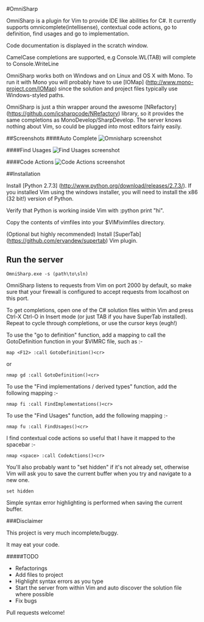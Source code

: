 #OmniSharp

OmniSharp is a plugin for Vim to provide IDE like abilities for C#. It currently supports omnicomplete(intellisense), contextual code actions,
go to definition, find usages and go to implementation.
                                                               
Code documentation is displayed in the scratch window.

CamelCase completions are supported, e.g Console.WL(TAB) will complete to Console.WriteLine

OmniSharp works both on Windows and on Linux and OS X with Mono. To run it with Mono you will probably have to use [IOMap] (http://www.mono-project.com/IOMap) since the solution and project files typically use Windows-styled paths.

OmniSharp is just a thin wrapper around the awesome [NRefactory] (https://github.com/icsharpcode/NRefactory) library, so it provides the same
completions as MonoDevelop/SharpDevelop. The server knows nothing about Vim, so could be plugged into most editors fairly easily.


##Screenshots
####Auto Complete
![Omnisharp screenshot](https://raw.github.com/nosami/Omnisharp/gh-pages/Omnisharp.png)

####Find Usages
![Find Usages screenshot](https://raw.github.com/nosami/Omnisharp/gh-pages/FindUsages.png)

####Code Actions
![Code Actions screenshot](https://raw.github.com/nosami/Omnisharp/gh-pages/CodeActions.png)

##Installation

Install [Python 2.7.3] (http://www.python.org/download/releases/2.7.3/). If you installed Vim using the windows installer, you will need to install the x86 (32 bit!) version of Python.

Verify that Python is working inside Vim with :python print "hi". 

Copy the contents of vimfiles into your $VIM\vimfiles directory.

(Optional but highly recommended) Install [SuperTab] (https://github.com/ervandew/supertab) Vim plugin.

## Run the server

	OmniSharp.exe -s (path\to\sln)

OmniSharp listens to requests from Vim on port 2000 by default, so make sure that your firewall is configured to accept requests from localhost on this port.

To get completions, open one of the C# solution files within Vim and press Ctrl-X Ctrl-O in Insert mode (or just TAB if you have SuperTab installed). 
Repeat to cycle through completions, or use the cursor keys (eugh!)

To use the "go to definition" function, add a mapping to call the GotoDefinition function in your $VIMRC file, such as :-

	map <F12> :call GotoDefinition()<cr>

or

	nmap gd :call GotoDefinition()<cr>

To use the "Find implementations / derived types" function, add the following mapping :-

	nmap fi :call FindImplementations()<cr>

To use the "Find Usages" function, add the following mapping :-

	nmap fu :call FindUsages()<cr>

I find contextual code actions so useful that I have it mapped to the spacebar :-

	nmap <space> :call CodeActions()<cr>

You'll also probably want to "set hidden" if it's not already set, otherwise Vim will ask you to save the current buffer when you try and navigate to a new one.

	set hidden

Simple syntax error highlighting is performed when saving the current buffer.


###Disclaimer

This project is very much incomplete/buggy. 

It may eat your code.


#####TODO

- Refactorings
- Add files to project
- Highlight syntax errors as you type
- Start the server from within Vim and auto discover the solution file where possible
- Fix bugs

Pull requests welcome!


